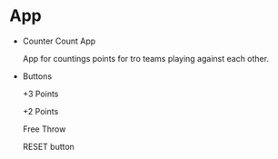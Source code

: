 # App
+ Counter Count App

   App for countings points for tro teams playing against each other.
   
+ Buttons
  
   +3 Points
  
   +2 Points
  
   Free Throw
  
   RESET button
  

